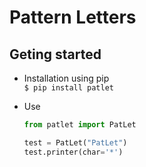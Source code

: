 # Pattern Letters
## Geting started

+ Installation using pip<br>
`$ pip install patlet`

+ Use
  ```python
  from patlet import PatLet

  test = PatLet("PatLet")
  test.printer(char='*')
  ```
